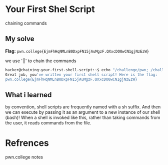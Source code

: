 # Your First Shel Script
chaining commands

## My solve
**Flag:** `pwn.college{EjmFhHqNMLnB0DxpFN15jAuMgzF.QXxcDO0wCN1gjNzEzW}`

we use '||' to chain the commands

```bash
hacker@chaining~your-first-shell-script:~$ echo "/challenge/pwn; /challenge/college" > x && bash x.sh
Great job, you've written your first shell script! Here is the flag:
pwn.college{EjmFhHqNMLnB0DxpFN15jAuMgzF.QXxcDO0wCN1gjNzEzW}
```

## What i learned
by convention, shell scripts are frequently named with a sh suffix. And then we can execute by passing it as an argument to a new instance of our shell (bash)! When a shell is invoked like this, rather than taking commands from the user, it reads commands from the file.

# Refrences
pwn.college notes